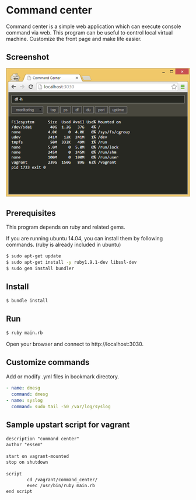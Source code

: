 # Command center

Command center is a simple web application which can execute console command via web.
This program can be useful to control local virtual machine. Customize the front page and make life easier.

## Screenshot

![screenshot](/docs/screenshot.png?raw=true)

## Prerequisites

This program depends on ruby and related gems.

If you are running ubuntu 14.04, you can install them by following commands.
(ruby is already included in ubuntu)

```bash
$ sudo apt-get update
$ sudo apt-get install -y ruby1.9.1-dev libssl-dev
$ sudo gem install bundler
```

## Install

```
$ bundle install
```

## Run

```bash
$ ruby main.rb
```

Open your browser and connect to http://localhost:3030.

## Customize commands

Add or modify .yml files in bookmark directory.
```YAML
- name: dmesg
  command: dmesg
- name: syslog
  command: sudo tail -50 /var/log/syslog
```

## Sample upstart script for vagrant

```
description "command center"
author "essem"

start on vagrant-mounted
stop on shutdown

script
        cd /vagrant/command_center/
        exec /usr/bin/ruby main.rb
end script
```
